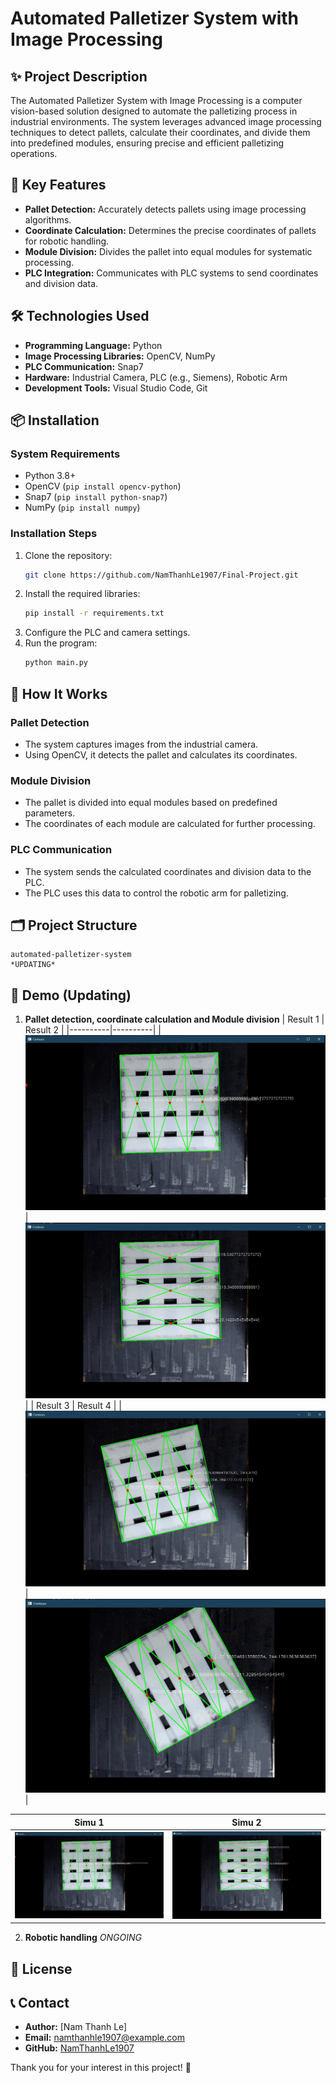 # Automated Palletizer System with Image Processing

## ✨ Project Description
The Automated Palletizer System with Image Processing is a computer vision-based solution designed to automate the palletizing process in industrial environments. The system leverages advanced image processing techniques to detect pallets, calculate their coordinates, and divide them into predefined modules, ensuring precise and efficient palletizing operations.

## 🔧 Key Features
- **Pallet Detection:** Accurately detects pallets using image processing algorithms.
- **Coordinate Calculation:** Determines the precise coordinates of pallets for robotic handling.
- **Module Division:** Divides the pallet into equal modules for systematic processing.
- **PLC Integration:** Communicates with PLC systems to send coordinates and division data.

## 🛠️ Technologies Used
- **Programming Language:** Python
- **Image Processing Libraries:** OpenCV, NumPy
- **PLC Communication:** Snap7
- **Hardware:** Industrial Camera, PLC (e.g., Siemens), Robotic Arm
- **Development Tools:** Visual Studio Code, Git

## 📦 Installation
### System Requirements
- Python 3.8+
- OpenCV (`pip install opencv-python`)
- Snap7 (`pip install python-snap7`)
- NumPy (`pip install numpy`)

### Installation Steps
1. Clone the repository:
   ```bash
   git clone https://github.com/NamThanhLe1907/Final-Project.git
   ```
2. Install the required libraries:
   ```bash
   pip install -r requirements.txt
   ```
3. Configure the PLC and camera settings.
4. Run the program:
   ```bash
   python main.py
   ```

## 🚀 How It Works
### Pallet Detection
- The system captures images from the industrial camera.
- Using OpenCV, it detects the pallet and calculates its coordinates.

### Module Division
- The pallet is divided into equal modules based on predefined parameters.
- The coordinates of each module are calculated for further processing.

### PLC Communication
- The system sends the calculated coordinates and division data to the PLC.
- The PLC uses this data to control the robotic arm for palletizing.

## 🗂️ Project Structure
```
automated-palletizer-system
*UPDATING*
```

## 📸 Demo (Updating)
1. **Pallet detection, coordinate calculation and Module division**
| Result 1 | Result 2 |
|----------|----------|
| ![1](result_image/1.jpg) | ![2](result_image/2.jpg) |
| Result 3 | Result 4 |
| ![3](result_image/3.jpg) | ![4](result_image/4.jpg) |

| Simu 1 | Simu 2 |
|----------|----------|
| ![1](result_image/1.jpg) | ![2](result_image/2.jpg) |

2. **Robotic handling**
*ONGOING*

## 📜 License


## 📞 Contact
- **Author:** [Nam Thanh Le]  
- **Email:** namthanhle1907@example.com  
- **GitHub:** [NamThanhLe1907](https://github.com/NamThanhLe1907)  

Thank you for your interest in this project! 🎉
